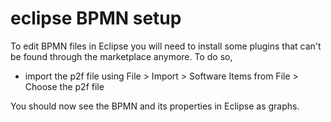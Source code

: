 # eclipse BPMN setup

To edit BPMN files in Eclipse you will need to install some plugins that can't be found through the marketplace anymore. To do so,

- import the p2f file using File > Import > Software Items from File > Choose the p2f file

You should now see the BPMN and its properties in Eclipse as graphs.